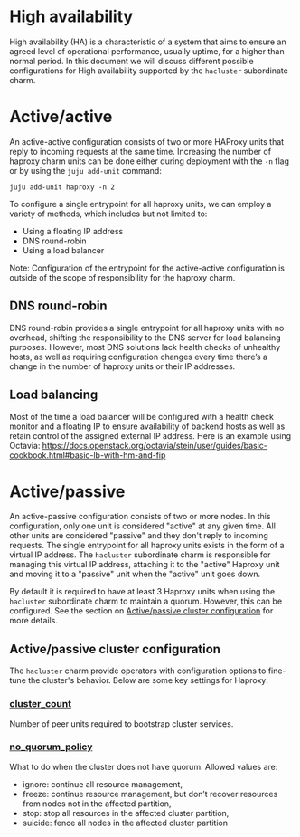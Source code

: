 # High availability
High availability (HA) is a characteristic of a system that aims to ensure an agreed level of operational performance, usually uptime, for a higher than normal period. In this document we will discuss different possible configurations for High availability supported by the `hacluster` subordinate charm.

# Active/active
An active-active configuration consists of two or more HAProxy units that reply to incoming requests at the same time. Increasing the number of haproxy charm units can be done either during deployment with the `-n` flag or by using the `juju add-unit` command: 
```
juju add-unit haproxy -n 2
```

To configure a single entrypoint for all haproxy units, we can employ a variety of methods, which includes but not limited to:
* Using a floating IP address
* DNS round-robin
* Using a load balancer

Note: Configuration of the entrypoint for the active-active configuration is outside of the scope of responsibility for the haproxy charm.

## DNS round-robin
DNS round-robin provides a single entrypoint for all haproxy units with no overhead, shifting the responsibility to the DNS server for load balancing purposes. However,  most DNS solutions lack health checks of unhealthy hosts, as well as requiring configuration changes every time there’s a change in the number of haproxy units or their IP addresses.

## Load balancing
Most of the time a load balancer will be configured with a health check monitor and a floating IP to ensure availability of backend hosts as well as retain control of the assigned external IP address. Here is an example using Octavia: https://docs.openstack.org/octavia/stein/user/guides/basic-cookbook.html#basic-lb-with-hm-and-fip


# Active/passive
An active-passive configuration consists of two or more nodes. In this configuration, only one unit is considered "active" at any given time. All other units are considered "passive" and they don't reply to incoming requests. The single entrypoint for all haproxy units exists in the form of a virtual IP address. The `hacluster` subordinate charm is responsible for managing this virtual IP address, attaching it to the "active" Haproxy unit and moving it to a "passive" unit when the "active" unit goes down.

By default it is required to have at least 3 Haproxy units when using the `hacluster` subordinate charm to maintain a quorum. However, this can be configured. See the section on [Active/passive cluster configuration](##active/passive-cluster-configuration) for more details.

## Active/passive cluster configuration
The `hacluster` charm provide operators with configuration options to fine-tune the cluster's behavior. Below are some key settings for Haproxy:

### [cluster_count](https://opendev.org/openstack/charm-hacluster/src/commit/2449932bf7c618fda4fa412228a133688db13b02/config.yaml#L125)
Number of peer units required to bootstrap cluster services.

### [no_quorum_policy](https://opendev.org/openstack/charm-hacluster/src/commit/2449932bf7c618fda4fa412228a133688db13b02/config.yaml#L221)
What to do when the cluster does not have quorum. Allowed values are:
* ignore: continue all resource management,
* freeze: continue resource management, but don’t recover resources from nodes not in the affected partition,
* stop: stop all resources in the affected cluster partition,
* suicide: fence all nodes in the affected cluster partition
